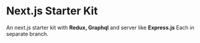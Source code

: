 Next.js Starter Kit
===================


An next.js starter kit with **Redux, Graphql** and server like **Express.js** Each in separate branch.
